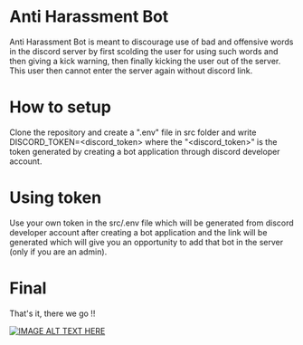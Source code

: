 # Anti Harassment Bot
Anti Harassment Bot is meant to discourage use of bad and offensive words in the discord server by first scolding the user for using such words and then giving a kick warning, then finally kicking the user out of the server. This user then cannot enter the server again without discord link.


# How to setup
Clone the repository and create a ".env" file in src folder and write DISCORD_TOKEN=<discord_token> where the "<discord_token>" is the token generated by creating a bot application through discord developer account.


# Using token
Use your own token in the src/.env file which will be generated from discord developer account after creating a bot application and the link will be generated which will give you an opportunity to add that bot in the server (only if you are an admin).


# Final
 That's it, there we go !!
 
[![IMAGE ALT TEXT HERE](https://img.youtube.com/vi/HwxLusyKl3s/0.jpg)](https://www.youtube.com/watch?v=HwxLusyKl3s)
